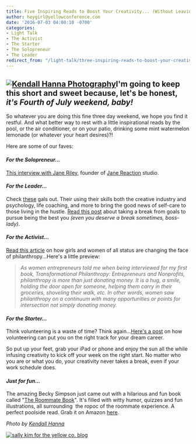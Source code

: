 ```yaml
---
title: Five Inspiring Reads to Boost Your Creativity... (Without Leaving the Poolside)
author: heygirl@yellowconference.com
date: '2016-07-03 04:00:10 -0700'
categories:
- Light Talk
- The Activist
- The Starter
- The Solopreneur
- The Leader
redirect_from: "/light-talk/three-inspiring-reads-to-boost-your-creativity-without-leaving-the-poolside/"
---
```


## [![Kendall Hanna Photography](https://s3.amazonaws.com/yellow-files/blog/2016/07/free-people-6134.jpg)](https://s3.amazonaws.com/yellow-files/blog/2016/07/free-people-6134.jpg)I'm going to keep this short and sweet because, let's be honest, _it's Fourth of July weekend, baby!_

So whatever you are doing this fine three day weekend, we hope you find it restful. And what better way to rest with a little inspirational reads by the pool, or the air conditioner, or on your patio, drinking some mint watermelon lemonade (or whatever your heart desires)?!

Here are some of our faves:

#### _For the Solopreneur..._

[This interview with Jane Riley,](http://www.freelance-wisdom.com/interviews/2016/1/27/jane-riley) founder of [Jane Reaction](http://www.janereaction.com/about/) studio.

#### _For the Leader..._

Check [these](http://www.thebraveryboard.com/blog/june-recap) gals out. Their using their skills both the creative industry and psychology, life coaching, and more to bring the good news of self-care to those living in the hustle. [Read this post](http://www.thebraveryboard.com/blog/june-recap) about taking a break from goals to pursue being the best you _(even you deserve a break sometimes, boss-lady)_.

#### _For the Activist..._

[Read this article](http://consciousmagazine.co/women-philanthropy-making-a-difference/) on how girls and women of all status are changing the face of philanthropy...Here's a little preview:

> _As women entrepreneurs told me when being interviewed for my first book, Transformational Philanthropy: Entrepreneurs and Nonprofits, philanthropy is more than just donating money. It is a hug, a smile, holding the door open for someone, helping them carry in their groceries, shoveling their walk, etc. In other words, women saw philanthropy on a continuum with many opportunities or points for intersection not simply donating money._

#### _For the Starter..._

Think volunteering is a waste of time? Think again...[Here's a post](http://yellowconference.com/2016/06/23/building-your-dreams-by-saying-yes-to-volunteer-work/) on how volunteering can put you on the right track for your dream career.

So put up your feet, grab your iPad or phone and enjoy the sun all the while infusing creativity to kick off your week on the right start. No matter who you are or what you do, your creativity never takes a break, even if your work schedule does.

#### _Just for fun..._

The amazing Becky Simpson just came out with a hilarious and fun book called "[The Roommate Book](https://www.amazon.com/Roommate-Book-Sharing-Lives-Slapping/dp/1449470904)". It's filled with witty humor, quizzes and fun illustrations, all surrounding  the ropoc of the roommate experience. A perfect poolside read. Grab it on Amazon [here](https://www.amazon.com/Roommate-Book-Sharing-Lives-Slapping/dp/1449470904).

_Photo by [Kendall Hanna](http://www.kendallhanna.com/fashion/buvjhoopeu4hvpfxvn8pj5f5oquzvf)_

[![sally kim for the yellow co. blog](https://s3.amazonaws.com/yellow-files/blog/2015/12/sallykim.jpg)](http://lettersfromamister.tumblr.com/)
